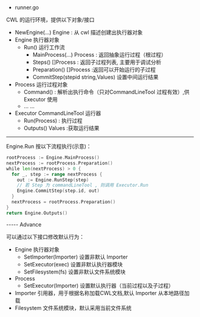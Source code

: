 * runner.go

CWL 的运行环境，提供以下对象/接口

* NewEngine(...) Engine : 从 cwl 描述创建出执行器对象
* Engine 执行器对象
    * Run() 运行工作流 
        * MainProcess(...) Process : 返回抽象运行过程（根过程）
        * Steps() []Process : 返回子过程列表, 主要用于调试分析
        * Preparation() []Process :返回可以开始运行的子过程
        * CommitStep(stepid string,Values) 设置中间运行结果
* Process  运行过程对象
    * Command() : 解析出执行命令（只对CommandLineTool 过程有效）,供 Executor 使用 
    * ... ...
* Executor  CommandLineTool 运行器
    * Run(Process) : 执行过程
    * Outputs() Values :获取运行结果

    
-----

Engine.Run 按以下流程执行(示意)：

```go
rootProcess := Engine.MainProcess()
nextProcess := rootProcess.Preparation() 
while len(nextProcess) > 0 {
  for _, step := range nextProcess {
    out := Engine.RunStep(step)
    // 若 Step 为 commandLineTool , 则调用 Executor.Run
    Engine.CommitStep(step.id, out)
  }
  nextProcess = rootProcess.Preparation() 
}
return Engine.Outputs()
```

----- Advance 

可以通过以下接口修改默认行为：

* Engine 执行器对象
    * SetImporter(Importer) 设置非默认 Importer
    * SetExecutor(exec) 设置非默认执行器模块
    * SetFilesystem(fs) 设置非默认文件系统模块
* Process 
    * SetExecutor(Importer) 设置默认执行器（当前过程以及子过程）
* Importer 引用器，用于根据名称加载CWL文档,默认 Importer 从本地路径加载
* Filesystem 文件系统模块，默认采用当前文件系统


 
